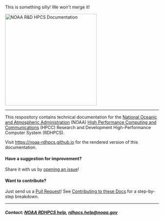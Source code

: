 This is something silly!  We won't merge it!

<img src="./source/images/NOAA_RDHPCS.png" width="300" valign="middle" alt="NOAA R&D HPCS Documentation"/>

<hr>

This respository contains technical documentation for the [National
Oceanic and Atmospheric Administration](https://noaa.gov) (NOAA) [High
Performance Computing and
Communications](https://www.noaa.gov/information-technology/hpcc)
(HPCC) Research and Development High-Performance Computer System
(RDHPCS).

Visit https://noaa-rdhpcs.github.io for the
rendered version of this documentation.

#### Have a suggestion for improvement?

Share it with us by [opening an
issue](https://github.com/NOAA-RDHPCS/noaa-rdhpcs.github.io/issues/new)!

#### Want to contribute?

Just send us a [Pull
Request](https://help.github.com/articles/using-pull-requests/)! See
[Contributing to these
Docs](https://github.com/olcf/olcf-user-docs/blob/master/contributing/index.rst)
for a step-by-step breakdown.

<hr>

##### Contact: [NOAA RDHPCS help](source/help/index.rst), <rdhpcs.help@noaa.gov>
